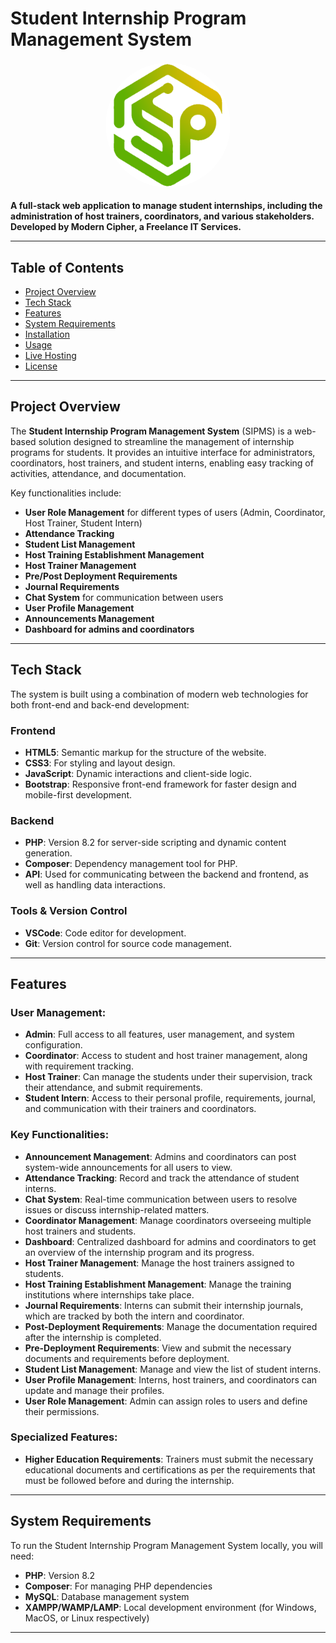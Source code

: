 # Student Internship Program Management System

<div style="display: flex; justify-content: center; align-items: center; border-radius: 50%; width: 200px; height: 200px; overflow: hidden; margin: 20px auto;">
    <img src="./resources/siplogo.png" alt="SIPMS Logo" style="width: 100%; height: auto; display: block;">
</div>

**A full-stack web application to manage student internships, including the administration of host trainers, coordinators, and various stakeholders. Developed by Modern Cipher, a Freelance IT Services.**

---

## Table of Contents
- [Project Overview](#project-overview)
- [Tech Stack](#tech-stack)
- [Features](#features)
- [System Requirements](#system-requirements)
- [Installation](#installation)
- [Usage](#usage)
- [Live Hosting](#live-hosting)
- [License](#license)

---

## Project Overview

The **Student Internship Program Management System** (SIPMS) is a web-based solution designed to streamline the management of internship programs for students. It provides an intuitive interface for administrators, coordinators, host trainers, and student interns, enabling easy tracking of activities, attendance, and documentation.

Key functionalities include:
- **User Role Management** for different types of users (Admin, Coordinator, Host Trainer, Student Intern)
- **Attendance Tracking**
- **Student List Management**
- **Host Training Establishment Management**
- **Host Trainer Management**
- **Pre/Post Deployment Requirements**
- **Journal Requirements**
- **Chat System** for communication between users
- **User Profile Management**
- **Announcements Management**
- **Dashboard for admins and coordinators**

---

## Tech Stack

The system is built using a combination of modern web technologies for both front-end and back-end development:

### Frontend
- **HTML5**: Semantic markup for the structure of the website.
- **CSS3**: For styling and layout design.
- **JavaScript**: Dynamic interactions and client-side logic.
- **Bootstrap**: Responsive front-end framework for faster design and mobile-first development.

### Backend
- **PHP**: Version 8.2 for server-side scripting and dynamic content generation.
- **Composer**: Dependency management tool for PHP.
- **API**: Used for communicating between the backend and frontend, as well as handling data interactions.

### Tools & Version Control
- **VSCode**: Code editor for development.
- **Git**: Version control for source code management.

---

## Features

### User Management:
- **Admin**: Full access to all features, user management, and system configuration.
- **Coordinator**: Access to student and host trainer management, along with requirement tracking.
- **Host Trainer**: Can manage the students under their supervision, track their attendance, and submit requirements.
- **Student Intern**: Access to their personal profile, requirements, journal, and communication with their trainers and coordinators.

### Key Functionalities:
- **Announcement Management**: Admins and coordinators can post system-wide announcements for all users to view.
- **Attendance Tracking**: Record and track the attendance of student interns.
- **Chat System**: Real-time communication between users to resolve issues or discuss internship-related matters.
- **Coordinator Management**: Manage coordinators overseeing multiple host trainers and students.
- **Dashboard**: Centralized dashboard for admins and coordinators to get an overview of the internship program and its progress.
- **Host Trainer Management**: Manage the host trainers assigned to students.
- **Host Training Establishment Management**: Manage the training institutions where internships take place.
- **Journal Requirements**: Interns can submit their internship journals, which are tracked by both the intern and coordinator.
- **Post-Deployment Requirements**: Manage the documentation required after the internship is completed.
- **Pre-Deployment Requirements**: View and submit the necessary documents and requirements before deployment.
- **Student List Management**: Manage and view the list of student interns.
- **User Profile Management**: Interns, host trainers, and coordinators can update and manage their profiles.
- **User Role Management**: Admin can assign roles to users and define their permissions.

### Specialized Features:
- **Higher Education Requirements**: Trainers must submit the necessary educational documents and certifications as per the requirements that must be followed before and during the internship.

---

## System Requirements

To run the Student Internship Program Management System locally, you will need:

- **PHP**: Version 8.2
- **Composer**: For managing PHP dependencies
- **MySQL**: Database management system
- **XAMPP/WAMP/LAMP**: Local development environment (for Windows, MacOS, or Linux respectively)

---